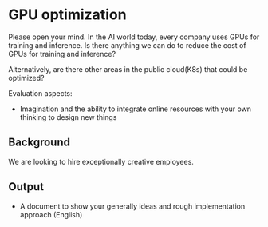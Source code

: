 # GPU optimization

Please open your mind. In the AI world today, every company uses GPUs for training and inference. Is there anything we can do to reduce the cost of GPUs for training and inference?

Alternatively, are there other areas in the public cloud(K8s) that could be optimized?


Evaluation aspects:
- Imagination and the ability to integrate online resources with your own thinking to design new things

## Background

We are looking to hire exceptionally creative employees.


## Output

- A document to show your generally ideas and rough implementation approach (English)
